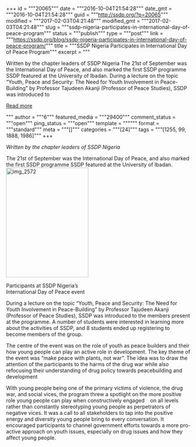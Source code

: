 +++
id = """20065"""
date = """2016-10-04T21:54:28"""
date_gmt = """2016-10-04T21:54:28"""
guid = """http://ssdp.org/?p=20065"""
modified = """2017-02-03T04:21:48"""
modified_gmt = """2017-02-03T04:21:48"""
slug = """ssdp-nigeria-participates-in-international-day-of-peace-program"""
status = """publish"""
type = """post"""
link = """https://ssdp.org/blog/ssdp-nigeria-participates-in-international-day-of-peace-program/"""
title = """SSDP Nigeria Participates in International Day of Peace Program"""
excerpt = """<p>Written by the chapter leaders of SSDP Nigeria The 21st of September was the International Day of Peace, and also marked the first SSDP programme SSDP featured at the University of Ibadan. During a lecture on the topic &#8220;Youth, Peace and Security: The Need for Youth Involvement in Peace-Building&#8221; by Professor Tajudeen Akanji (Professor of Peace Studies), SSDP was introduced to</p>
<div class="h10"></div>
<p><a class="more-link2 flat" href="https://ssdp.org/blog/ssdp-nigeria-participates-in-international-day-of-peace-program/">Read more</a></p>
"""
author = """6"""
featured_media = """29400"""
comment_status = """open"""
ping_status = """open"""
template = """"""
format = """standard"""
meta = """[]"""
categories = """[24]"""
tags = """[1255, 99, 1888, 1986]"""
+++
<p class="p1"><span class="s1"><em>Written by the chapter leaders of SSDP Nigeria</em></span></p>
The 21st of September was the International Day of Peace, and also marked the first SSDP programme SSDP featured at the University of Ibadan.

<div id="attachment_20067" style="width: 235px" class="wp-caption alignright"><a href="/assets/IMG_2572.jpg"><img class="wp-image-20067 size-medium" src="http://ssdp.org/assets/IMG_2572-225x300.jpg" alt="img_2572" width="225" height="300" /></a><p class="wp-caption-text">Participants at SSDP Nigeria&#8217;s International Day of Peace event</p></div>
<p class="p1"><span class="s1">During a lecture on the topic &#8220;Youth, Peace and Security: The Need for Youth Involvement in Peace-Building&#8221; by Professor Tajudeen Akanji (Professor of Peace Studies), SSDP was introduced to the members present at the programme. A number of students were</span><span class="s1"> interested in learning more about the activities of SSDP, and 8 students ended up registering to become members of the group.</span></p>
<p class="p1"><span class="s1">The centre of the event was on the role of youth as peace builders and their how young people can play an active role in development. The key theme of the event was &#8220;make peace with plants, not war&#8221;. The idea was to draw the attention of the participants to the harms of the drug war while also refocusing their understanding of drug policy towards peacebuilding and development</span></p>
<p class="p1"><span class="s1">With young people being one of the primary victims of violence, the drug war, and social vices, the program threw a spotlight on the more positive role young people can play when constructively engaged    on all levels rather than constantly stereotyping young people as perpetrators of negative vices. </span><span class="s1">It was a call to all stakeholders to tap into the positive energy and diversity young people bring to every conversation. It encouraged participants to channel government efforts towards a more pro-active approach on youth issues, especially on drug issues and how they affect young people.</span></p>
